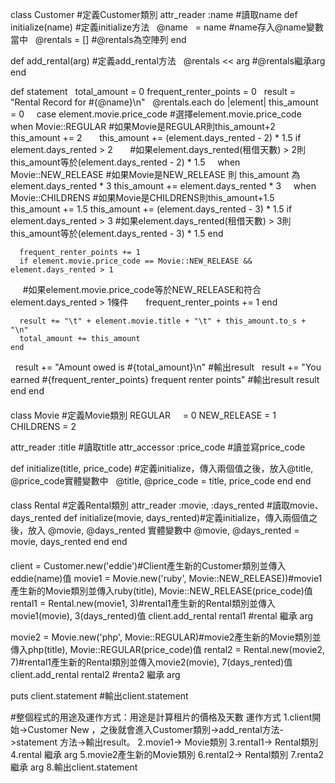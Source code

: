 class Customer #定義Customer類別
  attr_reader :name #讀取name
  def initialize(name) #定義initialize方法
    @name    = name #name存入@name變數當中
    @rentals = [] #@rentals為空陣列
  end

  def add_rental(arg) #定義add_rental方法
    @rentals << arg #@rentals繼承arg
  end

  def statement 
    total_amount = 0
    frequent_renter_points = 0
    result = "Rental Record for #{@name}\n" 
    @rentals.each do |element| 
      this_amount = 0
      case element.movie.price_code #選擇element.movie.price_code 
      when Movie::REGULAR #如果Movie是REGULAR則this_amount+2
        this_amount += 2
        this_amount += (element.days_rented - 2) * 1.5 if element.days_rented > 2 
        #如果element.days_rented(租借天數) > 2則this_amount等於(element.days_rented - 2) * 1.5
      when Movie::NEW_RELEASE #如果Movie是NEW_RELEASE 則 this_amount 為element.days_rented * 3
        this_amount += element.days_rented * 3
      when Movie::CHILDRENS #如果Movie是CHILDRENS則this_amount+1.5
        this_amount += 1.5
        this_amount += (element.days_rented - 3) * 1.5 if element.days_rented > 3
         #如果element.days_rented(租借天數) > 3則this_amount等於(element.days_rented - 3) * 1.5
      end

      frequent_renter_points += 1
      if element.movie.price_code == Movie::NEW_RELEASE && element.days_rented > 1
      #如果element.movie.price_code等於NEW_RELEASE和符合element.days_rented > 1條件
        frequent_renter_points += 1
      end

      result += "\t" + element.movie.title + "\t" + this_amount.to_s + "\n"
      total_amount += this_amount
    end

    result += "Amount owed is #{total_amount}\n" #輸出result
    result += "You earned #{frequent_renter_points} frequent renter points" #輸出result
    result
  end
end

####

class Movie #定義Movie類別
  REGULAR     =  0
  NEW_RELEASE = 1
  CHILDRENS   = 2

  attr_reader :title #讀取title
  attr_accessor :price_code #讀並寫price_code
  
  def initialize(title, price_code) #定義initialize，傳入兩個值之後，放入@title, @price_code實體變數中
    @title, @price_code = title, price_code
  end
end

####

class Rental #定義Rental類別
  attr_reader :movie, :days_rented #讀取movie、days_rented
  def initialize(movie, days_rented)#定義initialize，傳入兩個值之後，放入 @movie, @days_rented 實體變數中
    @movie, @days_rented = movie, days_rented
  end
end

####

client = Customer.new('eddie')#Client產生新的Customer類別並傳入eddie(name)值
movie1 = Movie.new('ruby', Movie::NEW_RELEASE))#movie1產生新的Movie類別並傳入ruby(title), Movie::NEW_RELEASE(price_code)值
rental1 = Rental.new(movie1, 3)#rental1產生新的Rental類別並傳入movie1(movie), 3(days_rented)值
client.add_rental rental1 #rental 繼承 arg

movie2 = Movie.new('php', Movie::REGULAR)#movie2產生新的Movie類別並傳入php(title),  Movie::REGULAR(price_code)值
rental2 = Rental.new(movie2, 7)#rental1產生新的Rental類別並傳入movie2(movie), 7(days_rented)值
client.add_rental rental2 #renta2 繼承 arg

puts client.statement #輸出client.statement 

#整個程式的用途及運作方式：用途是計算租片的價格及天數
運作方式
1.client開始->Customer New ，之後就會進入Customer類別->add_rental方法->statement 方法->輸出result。
2.movie1-> Movie類別
3.rental1-> Rental類別
4.rental 繼承 arg
5.movie2產生新的Movie類別
6.rental2-> Rental類別
7.renta2 繼承 arg
8.輸出client.statement 
